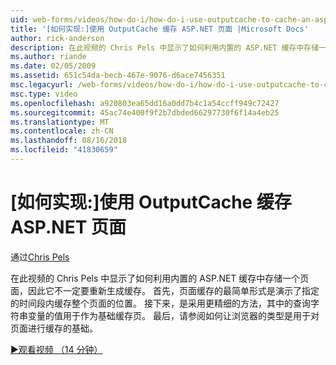 ```yaml
---
uid: web-forms/videos/how-do-i/how-do-i-use-outputcache-to-cache-an-aspnet-page
title: '[如何实现:]使用 OutputCache 缓存 ASP.NET 页面 |Microsoft Docs'
author: rick-anderson
description: 在此视频的 Chris Pels 中显示了如何利用内置的 ASP.NET 缓存中存储一个页面，因此它不一定要重新生成缓存。 首先，...
ms.author: riande
ms.date: 02/05/2009
ms.assetid: 651c54da-becb-467e-9076-d6ace7456351
msc.legacyurl: /web-forms/videos/how-do-i/how-do-i-use-outputcache-to-cache-an-aspnet-page
msc.type: video
ms.openlocfilehash: a920803ea65dd16a0dd7b4c1a54ccff949c72427
ms.sourcegitcommit: 45ac74e400f9f2b7dbded66297730f6f14a4eb25
ms.translationtype: MT
ms.contentlocale: zh-CN
ms.lasthandoff: 08/16/2018
ms.locfileid: "41830659"
---
```

<a name="how-do-i-use-outputcache-to-cache-an-aspnet-page"></a>[如何实现:]使用 OutputCache 缓存 ASP.NET 页面
====================
通过[Chris Pels](https://twitter.com/chrispels)

在此视频的 Chris Pels 中显示了如何利用内置的 ASP.NET 缓存中存储一个页面，因此它不一定要重新生成缓存。 首先，页面缓存的最简单形式是演示了指定的时间段内缓存整个页面的位置。 接下来，是采用更精细的方法，其中的查询字符串变量的值用于作为基础缓存页。 最后，请参阅如何让浏览器的类型是用于对页面进行缓存的基础。

[&#9654;观看视频 （14 分钟）](https://channel9.msdn.com/Blogs/ASP-NET-Site-Videos/how-do-i-use-outputcache-to-cache-an-aspnet-page)

